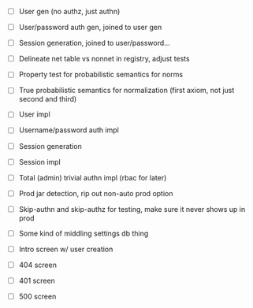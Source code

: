 - [ ] User gen (no authz, just authn)
- [ ] User/password auth gen, joined to user gen
- [ ] Session generation, joined to user/password...
- [ ] Delineate net table vs nonnet in registry, adjust tests
- [ ] Property test for probabilistic semantics for norms
- [ ] True probabilistic semantics for normalization (first axiom, not just second and third)

- [ ] User impl
- [ ] Username/password auth impl

- [ ] Session generation
- [ ] Session impl
- [ ] Total (admin) trivial authn impl (rbac for later)

- [ ] Prod jar detection, rip out non-auto prod option
- [ ] Skip-authn and skip-authz for testing, make sure it never shows up in prod
- [ ] Some kind of middling settings db thing
- [ ] Intro screen w/ user creation

- [ ] 404 screen
- [ ] 401 screen
- [ ] 500 screen
